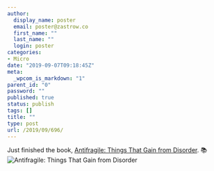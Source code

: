 ```yaml
---
author:
  display_name: poster
  email: poster@zastrow.co
  first_name: ""
  last_name: ""
  login: poster
categories:
- Micro
date: "2019-09-07T09:18:45Z"
meta:
  _wpcom_is_markdown: "1"
parent_id: "0"
password: ""
published: true
status: publish
tags: []
title: ""
type: post
url: /2019/09/696/
---
```

<p>Just finished the book, <a href="https://www.goodreads.com/review/show/2722271490?utm_medium=api&amp;utm_source=rss">Antifragile: Things That Gain from Disorder</a>. 📚 <img src="{{ site.baseurl }}/assets/2019/09/13530973._SY75_.jpg" alt="Antifragile: Things That Gain from Disorder" /></p>
